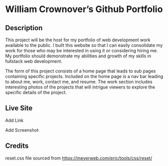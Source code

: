 # William Crownover’s Github Portfolio

## Description

This project will be the host for my portfolio of web development work available to the public. I built this website so that I can easily consolidate my work for those who may be interested in using it or considering hiring me. My portfolio should demonstrate my abilities and growth of my skills in fullstack web development.

The form of this project consists of a home page that leads to sub pages containing specific projects. Included on the home page is a nav bar leading to about me, work, contact me, and resume. The work section includes interesting photos of the projects that will intrigue viewers to explore the specific details of the project.

## Live Site

Add Link

Add Screenshot

## Credits

reset.css file sourced from https://meyerweb.com/eric/tools/css/reset/